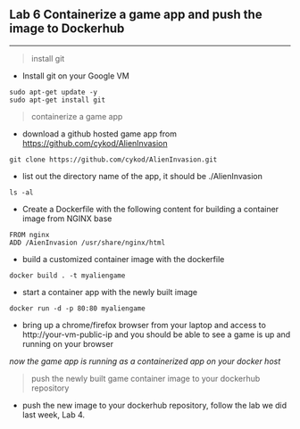 ## Lab 6 Containerize a game app and push the image to Dockerhub
____
> install git

* Install git on your Google VM
```
sudo apt-get update -y
sudo apt-get install git 
```

> containerize a game app  
* download a github hosted game app from https://github.com/cykod/AlienInvasion
```
git clone https://github.com/cykod/AlienInvasion.git
```
* list out the directory name of the app, it should be ./AlienInvasion
```
ls -al
```
* Create a Dockerfile with the following content for building a container image from NGINX base

```
FROM nginx
ADD /AienInvasion /usr/share/nginx/html
```
* build a customized container image with the dockerfile
```
docker build . -t myaliengame
```
* start a container app with the newly built image
```
docker run -d -p 80:80 myaliengame
```
* bring up a chrome/firefox browser from your laptop and access to http://your-vm-public-ip and you should be able to see a game is up and running on your browser

_now the game app is running as a containerized app on your docker host_

> push the newly built game container image to your dockerhub repository

* push the new image to your dockerhub repository, follow the lab we did last week, Lab 4.  
